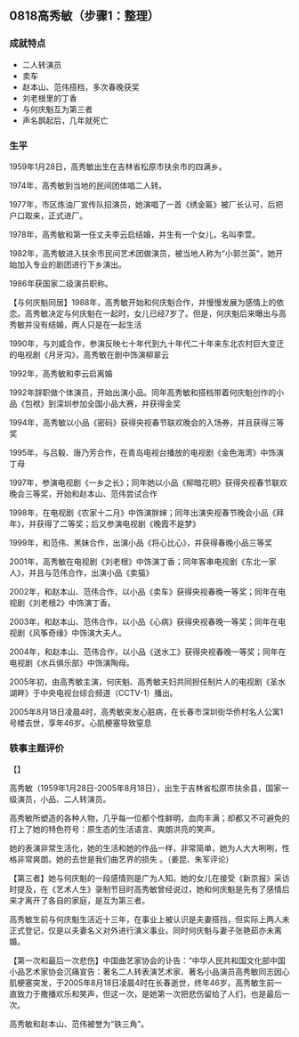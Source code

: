## 0818高秀敏（步骤1：整理）

### 成就特点

- 二人转演员
- 卖车
- 赵本山、范伟搭档，多次春晚获奖
- 刘老根里的丁香
- 与何庆魁互为第三者
- 声名鹊起后，几年就死亡


### 生平

1959年1月28日，高秀敏出生在吉林省松原市扶余市的四满乡。

1974年，高秀敏到当地的民间团体唱二人转。

1977年，市区炼油厂宣传队招演员，她演唱了一首《绣金匾》被厂长认可，后把户口取来，正式进厂。

1978年，高秀敏和第一任丈夫李云启结婚，并生有一个女儿，名叫李萱。

1982年，高秀敏进入扶余市民间艺术团做演员，被当地人称为“小郭兰英”，她开始加入专业的剧团进行下乡演出。

1986年获国家二级演员职称。

【与何庆魁同居】1988年，高秀敏开始和何庆魁合作，并慢慢发展为感情上的依恋。高秀敏决定与何庆魁在一起时，女儿已经7岁了。但是，何庆魁后来曝出与高秀敏并没有结婚，两人只是在一起生活

1990年，与刘威合作，参演反映七十年代到九十年代二十年来东北农村巨大变迁的电视剧《月牙沟》，高秀敏在剧中饰演柳翠云

1992年，高秀敏和李云启离婚

1992年辞职做个体演员，开始出演小品。同年高秀敏和搭档带着何庆魁创作的小品《包袱》到深圳参加全国小品大赛，并获得金奖

1994年，高秀敏以小品《密码》获得央视春节联欢晚会的入场券，并且获得三等奖

1995年，与吕毅、唐乃芳合作，在青岛电视台播放的电视剧《金色海湾》中饰演丁母

1997年，参演电视剧《一乡之长》；同年她以小品《柳暗花明》获得央视春节联欢晚会三等奖，开始和赵本山、范伟尝试合作

1998年，在电视剧《农家十二月》中饰演胖婶；同年出演央视春节晚会小品《拜年》，并获得了二等奖；后又参演电视剧《晚霞不是梦》

1999年，和范伟、黑妹合作，出演小品《将心比心》，并获得春晚小品三等奖

2001年，高秀敏在电视剧《刘老根》中饰演丁香；同年客串电视剧《东北一家人》，并且与范伟合作，出演小品《卖猫》

2002年，和赵本山、范伟合作，以小品《卖车》获得央视春晚一等奖；同年在电视剧《刘老根2》中饰演丁香。

2003年，和赵本山、范伟合作，以小品《心病》获得央视春晚一等奖；同年在电视剧《风筝奇缘》中饰演大夫人。

2004年，和赵本山、范伟合作，以小品《送水工》获得央视春晚一等奖；同年在电视剧《水兵俱乐部》中饰演陶母。

2005年初，由高秀敏主演，何庆魁、高秀敏夫妇共同担任制片人的电视剧《圣水湖畔》于中央电视台综合频道（CCTV-1）播出。

2005年8月18日凌晨4时，高秀敏突发心脏病，在长春市深圳街华侨村名人公寓1号楼去世，享年46岁。心肌梗塞导致窒息

### 轶事主题评价

【】

高秀敏（1959年1月28日-2005年8月18日），出生于吉林省松原市扶余县，国家一级演员，小品、二人转演员。

高秀敏所塑造的各种人物，几乎每一位都个性鲜明，血肉丰满；却都又不可避免的打上了她的特色符号：原生态的生活语言、爽朗洪亮的笑声。

她的表演非常生活化，她的生活和她的作品一样，非常简单，她为人大大咧咧，性格非常爽朗。她的去世是我们曲艺界的损失 。（姜昆、朱军评论）



【第三者】她与何庆魁的一段感情则是广为人知。她的女儿在接受《新京报》采访时提及，在《艺术人生》录制节目时高秀敏曾经说过，她和何庆魁是先有了感情后来才离开了各自的家庭，是互为第三者。

高秀敏生前与何庆魁生活近十三年，在事业上被认识是夫妻搭挡，但实际上两人未正式登记，仅是以夫妻名义对外进行演义事业。同时何庆魁与妻子张艳茹亦未离婚。



【第一次和最后一次悲伤】中国曲艺家协会的讣告：“中华人民共和国文化部中国小品艺术家协会沉痛宣告：著名二人转表演艺术家、著名小品演员高秀敏同志因心肌梗塞突发，于2005年8月18日凌晨4时在长春逝世，终年46岁。高秀敏生前一直致力于撒播欢乐和笑声，但这一次，是她第一次把悲伤留给了人们，也是最后一次。

高秀敏和赵本山、范伟被誉为“铁三角”。